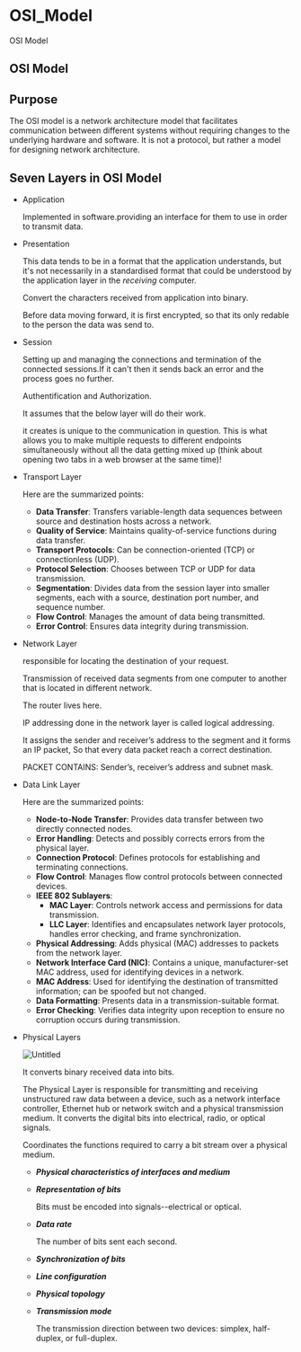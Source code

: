 # OSI\_Model

OSI Model

## OSI Model

## Purpose

The OSI model is a network architecture model that facilitates communication between different systems without requiring changes to the underlying hardware and software. It is not a protocol, but rather a model for designing network architecture.

## Seven Layers in OSI Model

*   Application

    Implemented in software.providing an interface for them to use in order to transmit data.
*   Presentation

    This data tends to be in a format that the application understands, but it's not necessarily in a standardised format that could be understood by the application layer in the _receiving_ computer.

    Convert the characters received from application into binary.

    Before data moving forward, it is first encrypted, so that its only redable to the person the data was send to.
*   Session

    Setting up and managing the connections and termination of the connected sessions.If it can't then it sends back an error and the process goes no further.

    Authentification and Authorization.

    It assumes that the below layer will do their work.

    it creates is unique to the communication in question. This is what allows you to make multiple requests to different endpoints simultaneously without all the data getting mixed up (think about opening two tabs in a web browser at the same time)!
*   Transport Layer

    Here are the summarized points:

    * **Data Transfer**: Transfers variable-length data sequences between source and destination hosts across a network.
    * **Quality of Service**: Maintains quality-of-service functions during data transfer.
    * **Transport Protocols**: Can be connection-oriented (TCP) or connectionless (UDP).
    * **Protocol Selection**: Chooses between TCP or UDP for data transmission.
    * **Segmentation**: Divides data from the session layer into smaller segments, each with a source, destination port number, and sequence number.
    * **Flow Control**: Manages the amount of data being transmitted.
    * **Error Control**: Ensures data integrity during transmission.
*   Network Layer

    responsible for locating the destination of your request.

    Transmission of received data segments from one computer to another that is located in different network.

    The router lives here.

    IP addressing done in the network layer is called logical addressing.

    It assigns the sender and receiver’s address to the segment and it forms an IP packet, So that every data packet reach a correct destination.

    PACKET CONTAINS: Sender’s, receiver’s address and subnet mask.
*   Data Link Layer

    Here are the summarized points:

    * **Node-to-Node Transfer**: Provides data transfer between two directly connected nodes.
    * **Error Handling**: Detects and possibly corrects errors from the physical layer.
    * **Connection Protocol**: Defines protocols for establishing and terminating connections.
    * **Flow Control**: Manages flow control protocols between connected devices.
    * **IEEE 802 Sublayers**:
      * **MAC Layer**: Controls network access and permissions for data transmission.
      * **LLC Layer**: Identifies and encapsulates network layer protocols, handles error checking, and frame synchronization.
    * **Physical Addressing**: Adds physical (MAC) addresses to packets from the network layer.
    * **Network Interface Card (NIC)**: Contains a unique, manufacturer-set MAC address, used for identifying devices in a network.
    * **MAC Address**: Used for identifying the destination of transmitted information; can be spoofed but not changed.
    * **Data Formatting**: Presents data in a transmission-suitable format.
    * **Error Checking**: Verifies data integrity upon reception to ensure no corruption occurs during transmission.
*   Physical Layers

    ![Untitled](https://prod-files-secure.s3.us-west-2.amazonaws.com/a85498c8-a854-4ca0-be5a-e5bb39c808e6/f2c657bb-3cb9-4bbc-a080-33cf4c51521f/Untitled.png)

    It converts binary received data into bits.

    The Physical Layer is responsible for transmitting and receiving unstructured raw data between a device, such as a network interface controller, Ethernet hub or network switch and a physical transmission medium. It converts the digital bits into electrical, radio, or optical signals.

    Coordinates the functions required to carry a bit stream over a physical medium.

    * _**Physical characteristics of interfaces and medium**_
    *   _**Representation of bits**_

        Bits must be encoded into signals--electrical or optical.
    *   _**Data rate**_

        The number of bits sent each second.
    * _**Synchronization of bits**_
    * _**Line configuration**_
    * _**Physical topology**_
    *   _**Transmission mode**_

        The transmission direction between two devices: simplex, half-duplex, or full-duplex.
